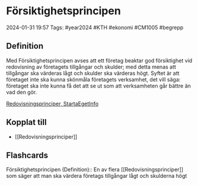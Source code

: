 # Försiktighetsprincipen

2024-01-31 19:57
Tags: #year2024 #KTH #ekonomi #CM1005 #begrepp

## Definition

Med Försiktighetsprincipen avses att ett företag beaktar god försiktighet vid redovisning av företagets tillgångar och skulder; med detta menas att tillgångar ska värderas lågt och skulder ska värderas högt. Syftet är att företaget inte ska kunna skönmåla företagets verksamhet, det vill säga: företaget ska inte kunna få det att se ut som att verksamheten går bättre än vad den gör.

[Redovisningsprinciper, StartaEgetInfo](https://www.startaegetinfo.se/redovisningsprinciper)

## Kopplat till

- [[Redovisningsprinciper]]

## Flashcards

Försiktighetsprincipen (Definition):: En av flera [[Redovisningsprinciper]] som säger att man ska värdera företags tillgångar lågt och skulderna högt
